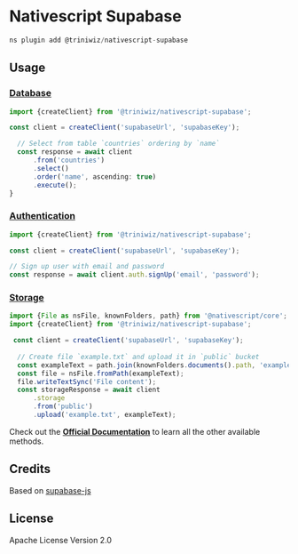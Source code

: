 # Nativescript Supabase

```javascript
ns plugin add @triniwiz/nativescript-supabase
```

## Usage

### [Database](https://supabase.io/docs/guides/database)

```ts
import {createClient} from '@triniwiz/nativescript-supabase';

const client = createClient('supabaseUrl', 'supabaseKey');

  // Select from table `countries` ordering by `name`
  const response = await client
      .from('countries')
      .select()
      .order('name', ascending: true)
      .execute();
}
```

### [Authentication](https://supabase.io/docs/guides/auth)

```ts
import {createClient} from '@triniwiz/nativescript-supabase';

const client = createClient('supabaseUrl', 'supabaseKey');

// Sign up user with email and password
const response = await client.auth.signUp('email', 'password');
```



### [Storage](https://supabase.io/docs/guides/storage)

```ts
import {File as nsFile, knownFolders, path} from '@nativescript/core';
import {createClient} from '@triniwiz/nativescript-supabase';

 const client = createClient('supabaseUrl', 'supabaseKey');
  
  // Create file `example.txt` and upload it in `public` bucket
  const exampleText = path.join(knownFolders.documents().path, 'example.txt');
  const file = nsFile.fromPath(exampleText);
  file.writeTextSync('File content');
  const storageResponse = await client
      .storage
      .from('public')
      .upload('example.txt', exampleText);
```



Check out the [**Official Documentation**](https://supabase.io/docs/gotrue/client/initializing) to learn all the other available methods.

## Credits

Based on [supabase-js](https://github.com/supabase/supabase-js)

## License

Apache License Version 2.0
